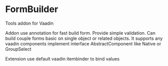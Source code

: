 # FormBuilder
Tools addon for Vaadin

Addon use annotation for fast build form.
Provide simple validation.
Can build couple forms basic on single object or related objects.
It supports any vaadin components implement interface AbstractComponent like Native or GroupSelect

Extension use default vaadin itembinder to bind values
